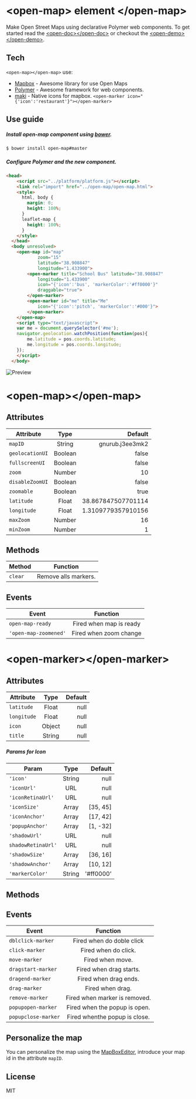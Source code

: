 &lt;open-map&gt; element &lt;/open-map&gt;
==========================================

Make Open Street Maps using declarative Polymer web components. To get started read the [&lt;open-doc&gt;&lt;/open-doc&gt;] or checkout the [&lt;open-demo&gt;&lt;/open-demo&gt;].


Tech
-----------

`<open-map></open-map>` use:
* [Mapbox] - Awesome library for use Open Maps
* [Polymer] - Awesome framework for web components.
* [maki] - Native icons for mapbox. `<open-marker icon="{'icon':'restaurant'}"></open-marker>`

Use guide
--------------
##### Install open-map component using [bower].

```bash
$ bower install open-map#master

```

##### Configure Polymer and the new component.

```html
<head>
    <script src="../platform/platform.js"></script>
    <link rel="import" href="../open-map/open-map.html">
    <style>
      html, body {
        margin: 0;
        height: 100%;
      }
      leaflet-map {
        height: 100%;
      }
    </style>
  </head>
  <body unresolved>
    <open-map id="map"
            zoom="15"
            latitude="38.908847"
            longitude="1.433900">
        <open-marker title="School Bus" latitude="38.908847"
            longitude="1.433900"
            icon="{'icon':'bus', 'markerColor':'#ff0000'}"
            draggable="true">
        </open-marker>
        <open-marker id="me" title="Me"
            icon="{'icon':'pitch', 'markerColor':'#000'}">
        </open-marker>
    </open-map>
    <script type="text/javascript">
    var me = document.querySelector('#me');
    navigator.geolocation.watchPosition(function(pos){
        me.latitude = pos.coords.latitude;
        me.longitude = pos.coords.longitude;
    });
    </script>
  </body>
```

![Preview][1]

# &lt;open-map&gt;&lt;/open-map&gt;

Attributes
----------

| Attribute       | Type    | Default            |
| --------------- | :-----: | -----------------: |
| `mapID`         | String  | gnurub.j3ee3mk2    |
| `geolocationUI` | Boolean | false              |
| `fullscreenUI`  | Boolean | false              |
| `zoom`          | Number  | 10                 |
| `disableZoomUI` | Boolean | false              |
| `zoomable`      | Boolean | true               |
| `latitude`      | Float   | 38.867847507701114 |
| `longitude`     | Float   | 1.3109779357910156 |
| `maxZoom`       | Number  | 16                 |
| `minZoom`       | Number  | 1                  |



Methods
--------

| Method          | Function               |
| --------------- | :--------------------: |
| `clear`         | Remove alls markers.   |

Events
------
| Event                | Function                       |
| -------------------- | :----------------------------: |
| `open-map-ready`     | Fired when map is ready        |
| `'open-map-zoomened'`| Fired when zoom change         |

# &lt;open-marker&gt;&lt;/open-marker&gt;

Attributes
----------
| Attribute       | Type    | Default            |
| --------------- | :-----: | -----------------: |
| `latitude`      | Float   | null               |
| `longitude`     | Float   | null               |
| `icon`          | Object  | null               |
| `title`         | String  | null               |


##### Params for Icon
| Param             | Type    | Default   |
| ----------------- | :-----: | --------: |
| `'icon'`          | String  |  null     |
| `'iconUrl'`       | URL     |  null     |
| `'iconRetinaUrl'` | URL     |  null     |
| `'iconSize'`      | Array   | [35, 45]  |
| `'iconAnchor'`    | Array   | [17, 42]  |
| `'popupAnchor'`   | Array   | [1, -32]  |
| `'shadowUrl'`     | URL     | null      |
| `shadowRetinaUrl'`| URL     | null      |
| `'shadowSize'`    | Array   | [36, 16]  |
| `'shadowAnchor'`  | Array   | [10, 12]  |
| `'markerColor'`   | String  | '#ff0000' |


Methods
-------

Events
------
| Event               | Function                       |
| ------------------- | :----------------------------: |
| `dblclick-marker`   | Fired when do doble click      |
| `click-marker`      | Fired when do click.           |
| `move-marker`       | Fired when move.               |
| `dragstart-marker`  | Fired when drag starts.        |
| `dragend-marker`    | Fired when drag ends.          |
| `drag-marker`       | Fired when drag.               |
| `remove-marker`     | Fired when marker is removed.  |
| `popupopen-marker`  | Fired when the popup is open.  |
| `popupclose-marker` | Fired whenthe popup is close.  |

Personalize the map
-------------------
You can personalize the map using the [MapBoxEditor], introduce your map id in the attribute `mapID`.

License
-------
MIT


[&lt;open-demo&gt;&lt;/open-demo&gt;]:https://ruben96.github.io/open-map/components/open-map/demo.html
[&lt;open-doc&gt;&lt;/open-doc&gt;]:https://ruben96.github.io/open-map
[Polymer]:http://www.polymer-project.org/
[MapBoxEditor]:https://www.mapbox.com/editor
[Mapbox]:https://www.mapbox.com/
[maki]:https://www.mapbox.com/maki/
[bower]:http://bower.io/
[1]:http://storage8.static.itmages.com/i/14/0806/h_1407325196_3280150_2cf97ebe34.png
